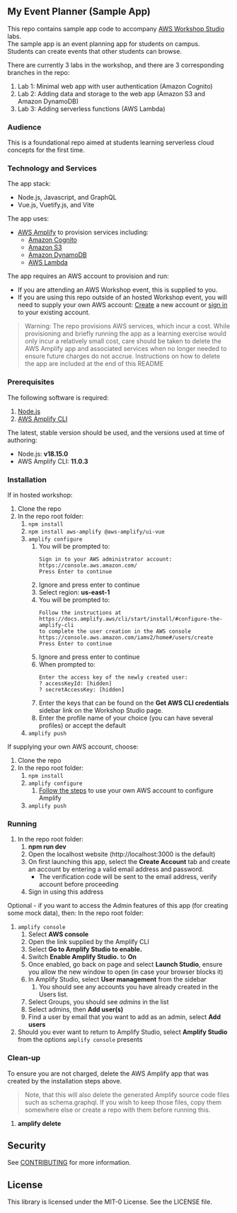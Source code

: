 ## My Event Planner (Sample App)

This repo contains sample app code to accompany [AWS Workshop Studio](workshops.aws/) labs.   
The sample app is an event planning app for students on campus.   
Students can create events that other students can browse.   

There are currently 3 labs in the workshop, and there are 3 corresponding branches in the repo:
1. Lab 1: Minimal web app with user authentication (Amazon Cognito)
2. Lab 2: Adding data and storage to the web app (Amazon S3 and Amazon DynamoDB)
3. Lab 3: Adding serverless functions (AWS Lambda)

### Audience
This is a foundational repo aimed at students learning serverless cloud concepts for the first time.

### Technology and Services
The app stack:
* Node.js, Javascript, and GraphQL
* Vue.js, Vuetify.js, and Vite

The app uses:
* [AWS Amplify](https://aws.amazon.com/amplify/) to provision services including:
    * [Amazon Cognito](https://aws.amazon.com/cognito/) 
    * [Amazon S3](https://aws.amazon.com/s3/) 
    * [Amazon DynamoDB](https://aws.amazon.com/dynamodb/) 
    * [AWS Lambda](https://aws.amazon.com/lambda/)		

The app requires an AWS account to provision and run:
* If you are attending an AWS Workshop event, this is supplied to you. 
* If you are using this repo outside of an hosted Workshop event, you will need to supply your own AWS account: [Create](https://aws.amazon.com/resources/create-account/) a new account or [sign in](https://aws.amazon.com/console/) to your existing account.

> Warning: The repo provisions AWS services, which incur a cost. While provisioning and briefly running the app as a learning exercise would only incur a relatively small cost, care should be taken to delete the AWS Amplify app and associated services when no longer needed to ensure future charges do not accrue. Instructions on how to delete the app are included at the end of this README

### Prerequisites
The following software is required:
1. [Node.js](https://nodejs.org/en/download)
1. [AWS Amplify CLI](https://docs.amplify.aws/cli/start/install/)

The latest, stable version should be used, and the versions used at time of authoring:
* Node.js: **v18.15.0**   
* AWS Amplify CLI: **11.0.3**

### Installation
If in hosted workshop: 
1. Clone the repo
1. In the repo root folder:
    1. `npm install`    
    1. `npm install aws-amplify @aws-amplify/ui-vue`
    1. `amplify configure`
        1. You will be prompted to:
            ````
            Sign in to your AWS administrator account:
            https://console.aws.amazon.com/
            Press Enter to continue
            ````
        1. Ignore and press enter to continue
        1. Select region: **us-east-1**
        1. You will be prompted to:
            ````
            Follow the instructions at
            https://docs.amplify.aws/cli/start/install/#configure-the-amplify-cli
            to complete the user creation in the AWS console
            https://console.aws.amazon.com/iamv2/home#/users/create
            Press Enter to continue
            ````
        1. Ignore and press enter to continue
        1. When prompted to:
            ````
            Enter the access key of the newly created user:
            ? accessKeyId: [hidden]
            ? secretAccessKey: [hidden]
            ````
        1. Enter the keys that can be found on the **Get AWS CLI credentials** sidebar link on the Workshop Studio page.
        1. Enter the profile name of your choice (you can have several profiles) or accept the default                
    1. `amplify push`

If supplying your own AWS account, choose:
1. Clone the repo
1. In the repo root folder:
    1. `npm install`    
    1. `amplify configure`
        1. [Follow the steps](https://docs.amplify.aws/cli/start/install/#configuring-the-amplify-cli) to use your own AWS account to configure Amplify            
    1. `amplify push`

### Running
1. In the repo root folder:
    1. **npm run dev**
    1. Open the localhost website (http://localhost:3000 is the default)
    1. On first launching this app, select the **Create Account** tab and create an account by entering a valid email address and password.
        * The verification code will be sent to the email address, verify account before proceeding        
    1. Sign in using this address

Optional - if you want to access the Admin features of this app (for creating some mock data), then:
In the repo root folder:
1. `amplify console`
    1. Select **AWS console**
    1. Open the link supplied by the Amplify CLI
    1. Select **Go to Amplify Studio to enable.**
    1. Switch **Enable Amplify Studio.** to **On**
    1. Once enabled, go back on page and select **Launch Studio**, ensure you allow the new window to open (in case your browser blocks it)
    1. In Amplify Studio, select **User management** from the sidebar
        1. You should see any accounts you have already created in the Users list.
    1. Select Groups, you should see *admins* in the list
    1. Select admins, then **Add user(s)**
    1. Find a user by email that you want to add as an admin, select **Add users**
1. Should you ever want to return to Amplify Studio, select **Amplify Studio** from the options `amplify console` presents

### Clean-up
To ensure you are not charged, delete the AWS Amplify app that was created by the installation steps above. 
> Note, that this will also delete the generated Amplify source code files such as schema.graphql. If you wish to keep those files, copy them somewhere else or create a repo with them before running this.
1. **amplify delete**


## Security

See [CONTRIBUTING](CONTRIBUTING.md#security-issue-notifications) for more information.

## License

This library is licensed under the MIT-0 License. See the LICENSE file.

